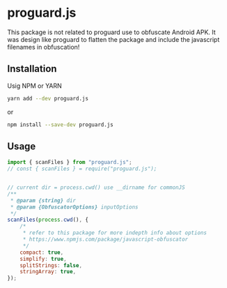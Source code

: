 # proguard.js
This package is not related to proguard use to obfuscate Android APK. It was design like proguard to flatten the package and include the javascript filenames in obfuscation!

## Installation
Usig NPM or YARN
``` sh
yarn add --dev proguard.js
```
or
``` sh
npm install --save-dev proguard.js
 ```
## Usage

``` js
import { scanFiles } from "proguard.js";
// const { scanFiles } = require("proguard.js");


// current dir = process.cwd() use __dirname for commonJS
/**
 * @param {string} dir
 * @param {ObfuscatorOptions} inputOptions
 */
scanFiles(process.cwd(), {
    /*
     * refer to this package for more indepth info about options
     * https://www.npmjs.com/package/javascript-obfuscator
     */
    compact: true,
    simplify: true,
    splitStrings: false,
    stringArray: true,
});
```